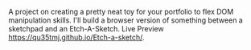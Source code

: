 A project on creating a pretty neat toy for your portfolio to flex DOM manipulation skills. 
I'll build a browser version of something between a sketchpad and an Etch-A-Sketch.
Live Preview https://qu35tmj.github.io/Etch-a-sketch/.
